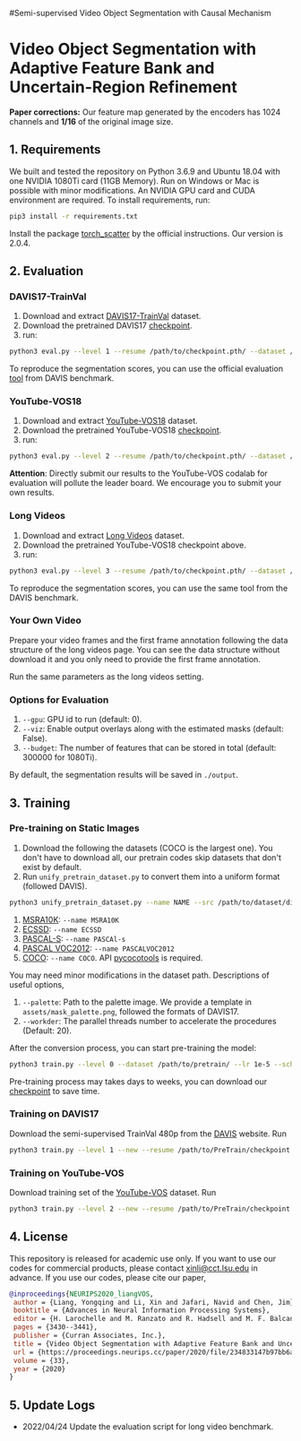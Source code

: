 #Semi-supervised Video Object Segmentation with Causal Mechanism
# Video Object Segmentation with Adaptive Feature Bank and Uncertain-Region Refinement


**Paper corrections:** Our feature map generated by the encoders has 1024 channels and **1/16** of the original image size.


## 1. Requirements

We built and tested the repository on Python 3.6.9 and Ubuntu 18.04 with one NVIDIA 1080Ti card (11GB Memory).
Run on Windows or Mac is possible with minor modifications. 
An NVIDIA GPU card and CUDA environment are required.
To install requirements, run:
```bash
pip3 install -r requirements.txt
```

Install the package [torch_scatter](https://github.com/rusty1s/pytorch_scatter) by the official instructions. Our version is 2.0.4.

## 2. Evaluation

### DAVIS17-TrainVal
1. Download and extract [DAVIS17-TrainVal](https://data.vision.ee.ethz.ch/csergi/share/davis/DAVIS-2017-trainval-480p.zip) dataset.
2. Download the pretrained DAVIS17 [checkpoint](https://drive.google.com/file/d/1l9TXNV4YQMAxL8RqfL14-qofn_s641Dx/view?usp=sharing).
3. run:
```bash
python3 eval.py --level 1 --resume /path/to/checkpoint.pth/ --dataset /path/to/dir/
```
To reproduce the segmentation scores, you can use the official evaluation [tool](https://davischallenge.org/davis2017/code.html) from DAVIS benchmark.

### YouTube-VOS18
1. Download and extract [YouTube-VOS18](https://competitions.codalab.org/competitions/19544#participate-get_data) dataset.
2. Download the pretrained YouTube-VOS18 [checkpoint](https://drive.google.com/file/d/1l9TXNV4YQMAxL8RqfL14-qofn_s641Dx/view?usp=sharing).
3. run:
```bash
python3 eval.py --level 2 --resume /path/to/checkpoint.pth/ --dataset /path/to/dir/ --update-rate 0.05
```
**Attention**: Directly submit our results to the YouTube-VOS codalab for evaluation will pollute the leader board.
We encourage you to submit your own results.

### Long Videos
1. Download and extract [Long Videos](https://www.kaggle.com/gvclsu/long-videos) dataset.
2. Download the pretrained YouTube-VOS18 checkpoint above.
3. run:
```bash
python3 eval.py --level 3 --resume /path/to/checkpoint.pth/ --dataset /path/to/dir/ --update-rate 0.05
```
To reproduce the segmentation scores, you can use the same tool from the DAVIS benchmark.

### Your Own Video

Prepare your video frames and the first frame annotation following the data structure of the long videos page.
You can see the data structure without download it and you only need to provide the first frame annotation.

Run the same parameters as the long videos setting.

### Options for Evaluation
1. `--gpu`: GPU id to run (default: 0).
2. `--viz`: Enable output overlays along with the estimated masks (default: False).
3. `--budget`: The number of features that can be stored in total (default: 300000 for 1080Ti).

By default, the segmentation results will be saved in `./output`.

## 3. Training

### Pre-training on Static Images

1. Download the following the datasets (COCO is the largest one). You don't have to download all, our pretrain codes skip datasets that don't exist by default.
2. Run `unify_pretrain_dataset.py` to convert them into a uniform format (followed DAVIS).
```bash
python3 unify_pretrain_dataset.py --name NAME --src /path/to/dataset/dir/ --dst /path/to/output
```
1. [MSRA10K](https://mmcheng.net/msra10k/):  `--name MSRA10K`
2. [ECSSD](http://www.cse.cuhk.edu.hk/leojia/projects/hsaliency/dataset.html): `--name ECSSD`
3. [PASCAL-S](http://cbs.ic.gatech.edu/salobj/download/salObj.zip): `--name PASCAl-s`
4. [PASCAL VOC2012](http://host.robots.ox.ac.uk/pascal/VOC/voc2012/): `--name PASCALVOC2012`
5. [COCO](http://cocodataset.org/#download): `--name COCO`.
    API [pycocotools](https://github.com/cocodataset/cocoapi/tree/master/PythonAPI) is required. 

You may need minor modifications in the dataset path. Descriptions of useful options,
1. `--palette`: Path to the palette image. We provide a template in `assets/mask_palette.png`, followed the formats of DAVIS17.
2. `--workder`: The parallel threads number to accelerate the procedures (Default: 20).

After the conversion process, you can start pre-training the model:
```bash
python3 train.py --level 0 --dataset /path/to/pretrain/ --lr 1e-5 --scheduler-step 3 --total-epoch 12 --log
```  
Pre-training process may takes days to weeks, you can download our [checkpoint](https://drive.google.com/file/d/1l9TXNV4YQMAxL8RqfL14-qofn_s641Dx/view?usp=sharing) to save time.

### Training on DAVIS17

Download the semi-supervised TrainVal 480p from the [DAVIS](https://davischallenge.org/davis2017/code.html) website.
Run 
```bash
python3 train.py --level 1 --new --resume /path/to/PreTrain/checkpoint.pth --dataset /path/to/DAVIS17/ --lr 4e-6 --scheduler-step 200 --total-epoch 1000 --log
``` 

### Training on YouTube-VOS
Download training set of the [YouTube-VOS](https://competitions.codalab.org/competitions/19544#participate-get_data) dataset.
Run
```bash
python3 train.py --level 2 --new --resume /path/to/PreTrain/checkpoint.pth --dataset /path/to/YouTubeVOS/train --lr 4e-6 --scheduler-step 30 --total-epoch 150 --log
```

## 4. License

This repository is released for academic use only. If you want to use our codes for commercial products, please contact xinli@cct.lsu.edu in advance.
If you use our codes, please cite our paper,
```bibtex
@inproceedings{NEURIPS2020_liangVOS,
 author = {Liang, Yongqing and Li, Xin and Jafari, Navid and Chen, Jim},
 booktitle = {Advances in Neural Information Processing Systems},
 editor = {H. Larochelle and M. Ranzato and R. Hadsell and M. F. Balcan and H. Lin},
 pages = {3430--3441},
 publisher = {Curran Associates, Inc.},
 title = {Video Object Segmentation with Adaptive Feature Bank and Uncertain-Region Refinement},
 url = {https://proceedings.neurips.cc/paper/2020/file/234833147b97bb6aed53a8f4f1c7a7d8-Paper.pdf},
 volume = {33},
 year = {2020}
}
```

## 5. Update Logs
- 2022/04/24 Update the evaluation script for long video benchmark.
